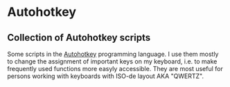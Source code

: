 # Autohotkey
## Collection of Autohotkey scripts

Some scripts in the [Autohotkey](https://www.autohotkey.com/) programming language. I use them mostly to change the assignment of important keys on my
keyboard, i.e. to make frequently used functions more easyly accessible. They are most useful for persons working with keyboards with ISO-de layout AKA "QWERTZ".
